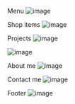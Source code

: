 Menu
![image](https://user-images.githubusercontent.com/63144964/187068581-f350cf68-f94a-49f7-85bc-c888ace2292f.png)

Shop items
![image](https://user-images.githubusercontent.com/63144964/187068592-58513db2-14b3-4cef-b091-05aa163888e4.png)

Projects
![image](https://user-images.githubusercontent.com/63144964/187068824-f2bd2e2e-37fc-4c6c-98a2-9d10b7644ea3.png)

![image](https://user-images.githubusercontent.com/63144964/187068833-ace3928a-9e32-4550-ab29-710b38cd1036.png)


About me
![image](https://user-images.githubusercontent.com/63144964/187068628-06ec81c5-ad9c-4d18-b282-6e63a3dac111.png)

Contact me
![image](https://user-images.githubusercontent.com/63144964/187068670-67ff68ca-d168-409f-9ca7-1460e6d5624f.png)

Footer
![image](https://user-images.githubusercontent.com/63144964/187068679-495c116d-d72c-4b41-8305-9e38688ef3ec.png)

